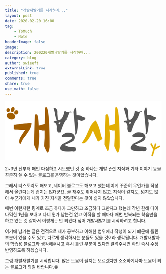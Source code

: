 ```yaml
---
title: "개발새발기를 시작하며..."
layout: post
date: 2020-02-20 16:00
tag:
    - ToMuch
    - Note
headerImage: false
image:
description: 200220개발새발기를 시작하며...
category: blog
author: swieeft
externalLink: true
published: true
comments: true
share: true
use_math: false
---
```

![main image](/assets/images/posts/2020-02-20/blogMain.png)

2~3년 전부터 매번 다짐하고 시도했던 것 중 하나는 개발 관련 지식과 기타 이야기 등을 꾸준히 쓸 수 있는 블로그를 운영하는 것이었습니다.

그래서 티스토리도 해보고, 네이버 블로그도 해보고 했는데 이게 꾸준히 무언가를 작성해서 올린다는게 쉽지는 않더군요. 글 재주도 뛰어나지 않고, 지식이 깊지도, 넓지도 않아 누군가에게 내가 가진 지식을 전달한다는 것이 쉽지 않았습니다. 

매번 이런저런 핑계로 조금 하다가 그만하고 조금하다 그만하고 했는데 작년 한해 다이나믹한 1년을 보내고 나니 뭔가 남는건 없고 이직을 할 때마다 매번 반복되는 학습만을 하고 있는 것 같아서 이렇게는 안 되겠다 싶어 개발새발기를 시작하려고 합니다.

여기에 남기는 글은 전적으로 제가 공부하고 이해한 범위에서 작성이 되기 떄문에 틀린 부분이 있을 수도 있고, 다르게 생각하시는 분들도 있을 것이라 생각됩니다. 개발새발자의 학습용 블로그라 생각해주시고 혹시 틀린 부분이 있다면 알려주시면 확인 즉시 수정 반영하도록 하겠습니다.

그럼 개발새발기를 시작합니다. 많은 도움이 될지는 모르겠지만 소소하게나마 도움이 되는 블로그가 되길 바랍니다.😀
